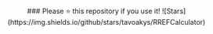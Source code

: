 <div align="center">
### Please ⭐ this repository if you use it!
![Stars](https://img.shields.io/github/stars/tavoakys/RREFCalculator)
</div>
